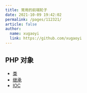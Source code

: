```yaml
---
title: 常用的前端轮子
date: 2021-10-09 19:42:02
permalink: /pages/112321/
article: false
author: 
  name: xugaoyi
  link: https://github.com/xugaoyi
---
```


## PHP 对象
- [类](https://ant.design/)
- [继承](https://react-bootstrap.github.io/)
- [IOC](https://material-ui.com/)
